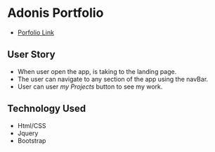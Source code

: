 # Adonis Portfolio
* [Porfolio Link](https://adamian17.github.io/ad-portfolio/.)

## User Story

* When user open the app, is taking to the landing page.
* The user can navigate to any section of the app using the navBar.
* User can user *my Projects* button to see my work. 

## Technology Used
* Html/CSS
* Jquery
* Bootstrap
